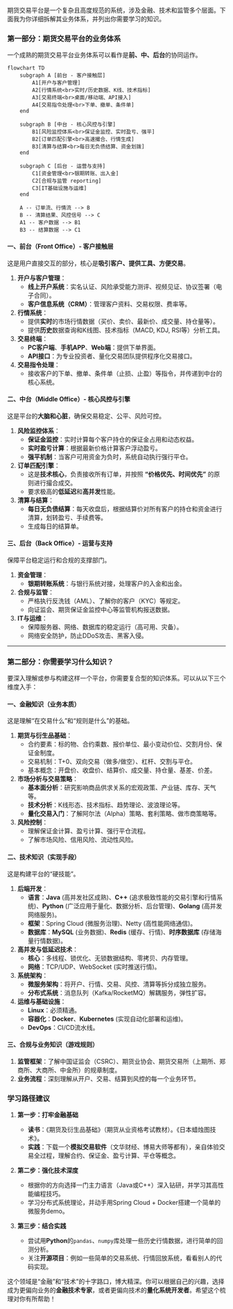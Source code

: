 期货交易平台是一个复杂且高度规范的系统，涉及金融、技术和监管多个层面。下面我为你详细拆解其业务体系，并列出你需要学习的知识。

### 第一部分：期货交易平台的业务体系

一个成熟的期货交易平台业务体系可以看作是**前、中、后台**的协同运作。

```mermaid
flowchart TD
    subgraph A [前台 - 客户接触层]
        A1[开户与客户管理]
        A2[行情系统<br>实时/历史数据、K线、技术指标]
        A3[交易终端<br>桌面/移动端、API接入]
        A4[交易指令处理<br>下单、撤单、条件单]
    end

    subgraph B [中台 - 核心风控与引擎]
        B1[风险监控体系<br>保证金监控、实时盈亏、强平]
        B2[订单匹配引擎<br>高速撮合、行情生成]
        B3[清算与结算<br>每日无负债结算、资金划拨]
    end

    subgraph C [后台 - 运营与支持]
        C1[资金管理<br>银期转账、出入金]
        C2[合规与监管 reporting]
        C3[IT基础设施与运维]
    end

    A -- 订单流、行情流 --> B
    B -- 清算结果、风控信号 --> C
    A1 -- 客户数据 --> B1
    B3 -- 结算数据 --> C1
```

#### 一、前台（Front Office）- 客户接触层
这是用户直接交互的部分，核心是**吸引客户、提供工具、方便交易**。
1.  **开户与客户管理**：
    *   **线上开户系统**：实名认证、风险承受能力测评、视频见证、协议签署（电子合同）。
    *   **客户信息系统（CRM）**：管理客户资料、交易权限、费率等。
2.  **行情系统**：
    *   提供**实时**的市场行情数据（买价、卖价、最新价、成交量、持仓量等）。
    *   提供**历史**数据查询和K线图、技术指标（MACD, KDJ, RSI等）分析工具。
3.  **交易终端**：
    *   **PC客户端**、**手机APP**、**Web端**：提供下单界面。
    *   **API接口**：为专业投资者、量化交易团队提供程序化交易接口。
4.  **交易指令处理**：
    *   接收客户的下单、撤单、条件单（止损、止盈）等指令，并传递到中台的核心系统。

#### 二、中台（Middle Office）- 核心风控与引擎
这是平台的**大脑和心脏**，确保交易稳定、公平、风险可控。
1.  **风险监控体系**：
    *   **保证金监控**：实时计算每个客户持仓的保证金占用和动态权益。
    *   **实时盈亏计算**：根据最新价格计算客户浮动盈亏。
    *   **强平机制**：当客户可用资金为负时，系统自动执行强行平仓。
2.  **订单匹配引擎**：
    *   这是**技术核心**，负责接收所有订单，并按照 **“价格优先、时间优先”** 的原则进行撮合成交。
    *   要求极高的**低延迟**和**高并发**性能。
3.  **清算与结算**：
    *   **每日无负债结算**：每天收盘后，根据结算价对所有客户的持仓和资金进行清算，划转盈亏、手续费等。
    *   生成每日的结算单。

#### 三、后台（Back Office）- 运营与支持
保障平台稳定运行和合规的支撑部门。
1.  **资金管理**：
    *   **银期转账系统**：与银行系统对接，处理客户的入金和出金。
2.  **合规与监管**：
    *   严格执行反洗钱（AML）、了解你的客户（KYC）等规定。
    *   向证监会、期货保证金监控中心等监管机构报送数据。
3.  **IT与运维**：
    *   保障服务器、网络、数据库的稳定运行（高可用、灾备）。
    *   网络安全防护，防止DDoS攻击、黑客入侵。

---

### 第二部分：你需要学习什么知识？

要深入理解或参与构建这样一个平台，你需要复合型的知识体系。可以从以下三个维度入手：

#### 一、金融知识（业务本质）
这是理解“在交易什么”和“规则是什么”的基础。
1.  **期货与衍生品基础**：
    *   合约要素：标的物、合约乘数、报价单位、最小变动价位、交割月份、保证金制度。
    *   交易机制：T+0、双向交易（做多/做空）、杠杆、交割与平仓。
    *   基本概念：开盘价、收盘价、结算价、成交量、持仓量、基差、价差。
2.  **市场分析与交易策略**：
    *   **基本面分析**：研究影响商品供求关系的宏观政策、产业链、库存、天气等。
    *   **技术分析**：K线形态、技术指标、趋势理论、波浪理论等。
    *   **量化交易入门**：了解阿尔法（Alpha）策略、套利策略、做市商策略等。
3.  **风险控制**：
    *   理解保证金计算、盈亏计算、强行平仓流程。
    *   了解市场风险、信用风险、流动性风险。

#### 二、技术知识（实现手段）
这是构建平台的“硬技能”。
1.  **后端开发**：
    *   **语言**：**Java** (高并发社区成熟)、**C++** (追求极致性能的交易引擎和行情系统)、**Python** (广泛应用于量化、数据分析、后台管理)、**Golang** (高并发网络服务)。
    *   **框架**：Spring Cloud (微服务治理)、Netty (高性能网络通信)。
    *   **数据库**：**MySQL** (业务数据)、**Redis** (缓存、行情)、**时序数据库** (存储海量行情数据)。
2.  **高并发与低延迟技术**：
    *   **核心**：多线程、锁优化、无锁数据结构、零拷贝、内存管理。
    *   **网络**：TCP/UDP、WebSocket (实时推送行情)。
3.  **系统架构**：
    *   **微服务架构**：将开户、行情、交易、风控、清算等拆分成独立服务。
    *   **分布式系统**：消息队列（Kafka/RocketMQ）解耦服务，弹性扩容。
4.  **运维与基础设施**：
    *   **Linux**：必须精通。
    *   **容器化**：**Docker**、**Kubernetes** (实现自动化部署和运维)。
    *   **DevOps**：CI/CD流水线。

#### 三、合规与业务知识（游戏规则）
1.  **监管框架**：了解中国证监会（CSRC）、期货业协会、期货交易所（上期所、郑商所、大商所、中金所）的规章制度。
2.  **业务流程**：深刻理解从开户、交易、结算到风控的每一个业务环节。

### 学习路径建议

1.  **第一步：打牢金融基础**
    *   **读书**：《期货及衍生品基础》（期货从业资格考试教材）。《日本蜡烛图技术》。
    *   **实践**：下载一个**模拟交易软件**（文华财经、博易大师等都有），亲自体验交易全过程，理解合约、保证金、盈亏计算、平仓等概念。

2.  **第二步：强化技术深度**
    *   根据你的方向选择一门主力语言（Java或C++）深入钻研，并学习其高性能编程技巧。
    *   学习分布式系统理论，并动手用Spring Cloud + Docker搭建一个简单的微服务demo。

3.  **第三步：结合实践**
    *   尝试用**Python**的`pandas`、`numpy`库处理一些历史行情数据，进行简单的回测分析。
    *   关注**开源项目**：例如一些简单的交易系统、行情回放系统，看看别人的代码实现。

这个领域是“金融”和“技术”的十字路口，博大精深。你可以根据自己的兴趣，选择成为更偏向业务的**金融技术专家**，或者更偏向技术的**量化系统开发者**。希望这个梳理对你有所帮助！